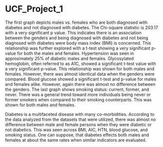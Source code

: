 # UCF_Project_1
The first graph depicts males vs. females who are both diagnosed with diabetes and not diagnosed with diabetes. The Chi-square statistic is 203.17 with a very significant p value. This indicates there is an association between the genders and being diagnosed with diabetes and not being diagnosed with diabetes were body mass index (BMI) is concerned. This relationship was further explored with a t-test showing a very significant p-value for both the males and females. Hypertension was seen in approximately 25% of diabetic males and females. Glycosylated hemoglobin, often referred to as A1C, showed a significant t-test value with a very significant p-value. This relationship was shown for both males and females. However, there was almost identical data when the genders were compared. Blood glucose showed a significant t-test and p-value for males and females alike. However, again there was almost no difference between the genders. The last graph shows smoking status:  current, former, and never. There was a general trend toward more individuals being never or former smokers when compared to their smoking counterparts. This was shown for both males and females.

Diabetes is a multifaceted disease with many co-morbidities. According to the data analyzed from the datasets that were utilized, there was almost no difference between male and female persons when they were diabetic or not diabetics.  This was seen across BMI, AIC, HTN, blood glucose, and smoking status. One can suppose, that diabetes effects both males and females at about the same rates when similar indicators are evaluated.
